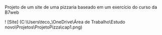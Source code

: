 Projeto de um site de uma pizzaria baseado em um exercício do curso da B7web

! [Site] (C:\Users\teco_\OneDrive\Área de Trabalho\Estudo novo\Projetos\ProjetoPizza\cap1.png)

